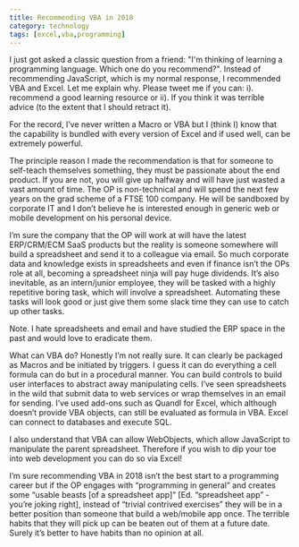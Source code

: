 ```yaml
---
title: Recommending VBA in 2018
category: technology
tags: [excel,vba,programming]
---
```

I just got asked a classic question from a friend: "I'm thinking of learning a programming
language. Which one do you recommend?". Instead of recommending JavaScript, which is my normal 
response, I recommended VBA and Excel. Let me explain why. Please tweet me if you can: i). 
recommend a good learning resource or ii). If you think it was terrible advice (to the extent that 
I should retract it).

For the record, I’ve never written a Macro or VBA but I (think I) know that the capability is 
bundled with every version of Excel and if used well, can be extremely powerful.

The principle reason I made the recommendation is that for someone to self-teach themselves 
something, they must be passionate about the end product. If you are not, you will give up halfway 
and will have just wasted a vast amount of time. The OP is non-technical and will spend the next 
few years on the grad scheme of a FTSE 100 company. He will be sandboxed by corporate IT and I 
don’t believe he is interested enough in generic web or mobile development on his personal device.

I’m sure the company that the OP will work at will have the latest ERP/CRM/ECM SaaS products but 
the reality is someone somewhere will build a spreadsheet and send it to a colleague via email. So 
much corporate data and knowledge exists in spreadsheets and even if finance isn’t the OPs role at 
all, becoming a spreadsheet ninja will pay huge dividends. It’s also inevitable, as an intern/junior 
employee, they will be tasked with a highly repetitive boring task, which will involve a spreadsheet. 
Automating these tasks will look good or just give them some slack time they can use to catch up 
other tasks.

Note. I hate spreadsheets and email and have studied the ERP space in the past and would love to 
eradicate them.

What can VBA do? Honestly I’m not really sure. It can clearly be packaged as Macros and be initiated 
by triggers. I guess it can do everything a cell formula can do but in a procedural manner. You can 
build controls to build user interfaces to abstract away manipulating cells. I’ve seen spreadsheets 
in the wild that submit data to web services or wrap themselves in an email for sending. I’ve used 
add-ons such as Quandl for Excel, which although doesn’t provide VBA objects, can still be evaluated 
as formula in VBA. Excel can connect to databases and execute SQL.

I also understand that VBA can allow WebObjects, which allow JavaScript to manipulate the parent 
spreadsheet. Therefore if you wish to dip your toe into web development you can do so via Excel!

I’m sure recommending VBA in 2018 isn’t the best start to a programming career but if the OP engages 
with “programming in general” and creates some “usable beasts [of a spreadsheet app]” [Ed. 
“spreadsheet app” - you’re joking right], instead of “trivial contrived exercises” they will be in a 
better position than someone that build a web/mobile app once. The terrible habits that they will 
pick up can be beaten out of them at a future date. Surely it’s better to have habits than no 
opinion at all.


